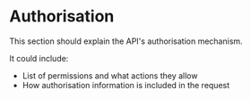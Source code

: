 # Authorisation

This section should explain the API's authorisation mechanism.

It could include:

- List of permissions and what actions they allow
- How authorisation information is included in the request
